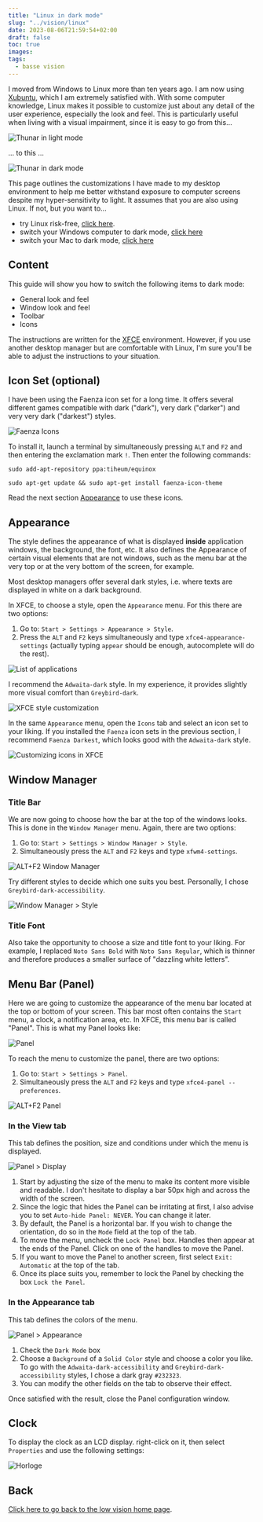 ```yaml
---
title: "Linux in dark mode"
slug: "../vision/linux"
date: 2023-08-06T21:59:54+02:00
draft: false
toc: true
images:
tags:
  - basse vision
---
```

I moved from Windows to Linux more than ten years ago. I am now using [Xubuntu](https://xubuntu.fr/), which I am extremely satisfied with. With some computer knowledge, Linux makes it possible to customize just about any detail of the user experience, especially the look and feel. This is particularly useful when living with a visual impairment, since it is easy to go from this...

![Thunar in light mode](/vision/thunar-light-en.png)

... to this ...

![Thunar in dark mode](/vision/thunar-dark-en.png)

This page outlines the customizations I have made to my desktop environment to help me better withstand exposure to computer screens despite my hyper-sensitivity to light. It assumes that you are also using Linux. If not, but you want to...
* try Linux risk-free, [click here](../try-linux).
* switch your Windows computer to dark mode, [click here](../windows)
* switch your Mac to dark mode, [click here](../mac-os)

## Content
This guide will show you how to switch the following items to dark mode:
* General look and feel
* Window look and feel
* Toolbar
* Icons

The instructions are written for the [XFCE](https://www.xfce.org/?lang=en) environment. However, if you use another desktop manager but are comfortable with Linux, I'm sure you'll be able to adjust the instructions to your situation.

## Icon Set (optional)
I have been using the Faenza icon set for a long time. It offers several different games compatible with dark ("dark"), very dark ("darker") and very very dark ("darkest") styles.

![Faenza Icons](/vision/faenza-samples-en.png)

To install it, launch a terminal by simultaneously pressing `ALT` and `F2` and then entering the exclamation mark `!`. Then enter the following commands:
```
sudo add-apt-repository ppa:tiheum/equinox

sudo apt-get update && sudo apt-get install faenza-icon-theme
```
Read the next section [Appearance](#appearance) to use these icons.

## Appearance
The style defines the appearance of what is displayed **inside** application windows, the background, the font, etc. It also defines the Appearance of certain visual elements that are not windows, such as the menu bar at the very top or at the very bottom of the screen, for example.

Most desktop managers offer several dark styles, i.e. where texts are displayed in white on a dark background.

In XFCE, to choose a style, open the `Appearance` menu. For this there are two options:
1. Go to: `Start > Settings > Appearance > Style`.
2. Press the `ALT` and `F2` keys simultaneously and type `xfce4-appearance-settings` (actually typing `appear` should be enough, autocomplete will do the rest).

![List of applications](/vision/alt-f2-en.png)

I recommend the `Adwaita-dark` style. In my experience, it provides slightly more visual comfort than `Greybird-dark`.

![XFCE style customization](/vision/xfce-style-en.png)

In the same `Appearance` menu, open the `Icons` tab and select an icon set to your liking. If you installed the `Faenza` icon sets in the previous section, I recommend `Faenza Darkest`, which looks good with the `Adwaita-dark` style.

![Customizing icons in XFCE](/vision/xfce-icons.png)

## Window Manager
### Title Bar
We are now going to choose how the bar at the top of the windows looks. This is done in the `Window Manager` menu. Again, there are two options:
1. Go to: `Start > Settings > Window Manager > Style`.
2. Simultaneously press the `ALT` and `F2` keys and type `xfwm4-settings`.

![ALT+F2 Window Manager](/vision/alt-f2-xfwm-settings-en.png)

Try different styles to decide which one suits you best. Personally, I chose `Greybird-dark-accessibility`.

![Window Manager > Style](/vision/xfwm-style-en.png)

### Title Font
Also take the opportunity to choose a size and title font to your liking. For example, I replaced `Noto Sans Bold` with `Noto Sans Regular`, which is thinner and therefore produces a smaller surface of "dazzling white letters".

## Menu Bar (Panel)
Here we are going to customize the appearance of the menu bar located at the top or bottom of your screen. This bar most often contains the `Start` menu, a clock, a notification area, etc. In XFCE, this menu bar is called "Panel". This is what my Panel looks like:

![Panel](/vision/tableau-de-bord.png)

To reach the menu to customize the panel, there are two options:
1. Go to: `Start > Settings > Panel`.
2. Simultaneously press the `ALT` and `F2` keys and type `xfce4-panel --preferences`.

![ALT+F2 Panel](/vision/alt-f2-panel-settings-en.png)

### In the View tab

This tab defines the position, size and conditions under which the menu is displayed.

![Panel > Display](/vision/panel-display.png)

1. Start by adjusting the size of the menu to make its content more visible and readable. I don't hesitate to display a bar 50px high and across the width of the screen.
2. Since the logic that hides the Panel can be irritating at first, I also advise you to set `Auto-hide Panel: NEVER`. You can change it later.
3. By default, the Panel is a horizontal bar. If you wish to change the orientation, do so in the `Mode` field at the top of the tab.
4. To move the menu, uncheck the `Lock Panel` box. Handles then appear at the ends of the Panel. Click on one of the handles to move the Panel.
5. If you want to move the Panel to another screen, first select `Exit: Automatic` at the top of the tab.
6. Once its place suits you, remember to lock the Panel by checking the box `Lock the Panel`.

### In the Appearance tab

This tab defines the colors of the menu.

![Panel > Appearance](/vision/panel-appearance.png)

1. Check the `Dark Mode` box
2. Choose a `Background` of a `Solid Color` style and choose a color you like. To go with the `Adwaita-dark-accessibility` and `Greybird-dark-accessibility` styles, I chose a dark gray `#232323`.
3. You can modify the other fields on the tab to observe their effect.

Once satisfied with the result, close the Panel configuration window.

## Clock
To display the clock as an LCD display. right-click on it, then select `Properties` and use the following settings:

![Horloge](/vision/clock.png)

## Back
[Click here to go back to the low vision home page](..).